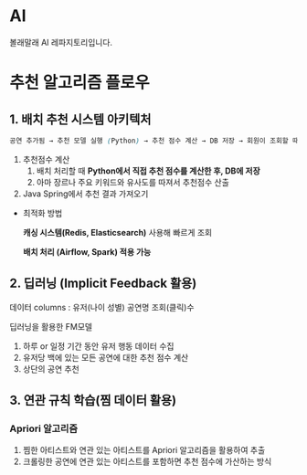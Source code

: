 # AI
볼래말래 AI 레파지토리입니다.

# 추천 알고리즘 플로우
## 1. 배치 추천 시스템 아키텍처

```scss
공연 추가됨 → 추천 모델 실행 (Python) → 추천 점수 계산 → DB 저장 → 회원이 조회할 때 반환
```

1. 추천점수 계산
    1. 배치 처리할 때 **Python에서 직접 추천 점수를 계산한 후, DB에 저장**
    2. 아마 장르나 주요 키워드와 유사도를 따져서 추천점수 산출
2. Java Spring에서 추천 결과 가져오기

- 최적화 방법
    
    **캐싱 시스템(Redis, Elasticsearch)** 사용해 빠르게 조회
    
    **배치 처리 (Airflow, Spark) 적용 가능**
    

## 2. 딥러닝 (**Implicit Feedback 활용**)

데이터 columns : 유저(나이 성별) 공연명 조회(클릭)수

딥러닝을 활용한 FM모델

1. 하루 or 일정 기간 동안 유저 행동 데이터 수집
2. 유저당 백에 있는 모든 공연에 대한 추천 점수 계산
3. 상단의 공연 추천

## 3. 연관 규칙 학습(찜 데이터 활용)

### **Apriori 알고리즘**

1. 찜한 아티스트와 연관 있는 아티스트를 Apriori 알고리즘을 활용하여 추출
2. 크롤링한 공연에 연관 있는 아티스트를 포함하면 추천 점수에 가산하는 방식